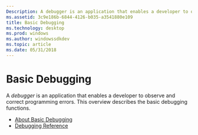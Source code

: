 ```yaml
---
Description: A debugger is an application that enables a developer to observe and correct programming errors. This overview describes the basic debugging functions.
ms.assetid: 3c9e186b-6844-4126-b035-a3541880e109
title: Basic Debugging
ms.technology: desktop
ms.prod: windows
ms.author: windowssdkdev
ms.topic: article
ms.date: 05/31/2018
---
```


# Basic Debugging

A *debugger* is an application that enables a developer to observe and correct programming errors. This overview describes the basic debugging functions.

-   [About Basic Debugging](about-basic-debugging.md)
-   [Debugging Reference](debugging-reference.md)

 

 



